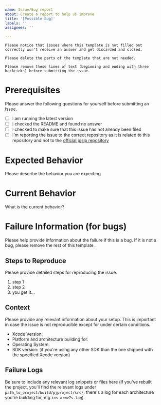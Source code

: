 ```yaml
---
name: Issue/Bug report
about: Create a report to help us improve
title: '[Possible Bug]'
labels: ''
assignees: ''

---
```


```
Please notice that issues where this template is not filled out correctly won't receive an answer and get discarded and closed.

Please delete the parts of the template that are not needed.

Please remove these lines of text (beginning and ending with three backticks) before submitting the issue.
```

# Prerequisites

Please answer the following questions for yourself before submitting an issue.

- [ ] I am running the latest version
- [ ] I checked the README and found no answer 
- [ ] I checked to make sure that this issue has not already been filed
- [ ] I'm reporting the issue to the correct repository as it is related to this repository and not to the [official pjsip repository](https://www.pjsip.org)

# Expected Behavior

Please describe the behavior you are expecting

# Current Behavior

What is the current behavior?

# Failure Information (for bugs)

Please help provide information about the failure if this is a bug. If it is not a bug, please remove the rest of this template.

## Steps to Reproduce

Please provide detailed steps for reproducing the issue.

1. step 1
2. step 2
3. you get it...

## Context

Please provide any relevant information about your setup. This is important in case the issue is not reproducible except for under certain conditions.

* Xcode Version:
* Platform and architecture building for:
* Operating System:
* SDK version:
  (if you're using any other SDK than the one shipped with the specified Xcode version)


## Failure Logs

Be sure to include any relevant log snippets or files here (if you've rebuilt the project, you'll find the relevant logs under `path_to_project/build/pjproject/src/`; there's a log for each architecture you're building for, e.g.`ios-armv7s.log`).
